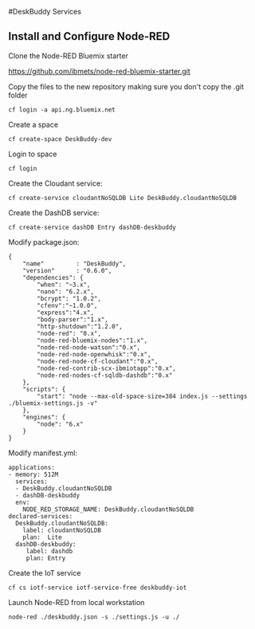 #DeskBuddy Services


## Install and Configure Node-RED

Clone the Node-RED Bluemix starter

https://github.com/ibmets/node-red-bluemix-starter.git

Copy the files to the new repository making sure you don't copy the .git folder

```
cf login -a api.ng.bluemix.net
```

Create a space

```
cf create-space DeskBuddy-dev
```

Login to space

```
cf login
```

Create the Cloudant service:

```
cf create-service cloudantNoSQLDB Lite DeskBuddy.cloudantNoSQLDB
```

Create the DashDB service:

```
cf create-service dashDB Entry dashDB-deskbuddy
```

Modify package.json:

```
{
    "name"         : "DeskBuddy",
    "version"      : "0.6.0",
    "dependencies": {
        "when": "~3.x",
        "nano": "6.2.x",
        "bcrypt": "1.0.2",
        "cfenv":"~1.0.0",
        "express":"4.x",
        "body-parser":"1.x",
        "http-shutdown":"1.2.0",
        "node-red": "0.x",
        "node-red-bluemix-nodes":"1.x",
        "node-red-node-watson":"0.x",
        "node-red-node-openwhisk":"0.x",
        "node-red-node-cf-cloudant":"0.x",
        "node-red-contrib-scx-ibmiotapp":"0.x",
        "node-red-nodes-cf-sqldb-dashdb":"0.x"
    },
    "scripts": {
        "start": "node --max-old-space-size=384 index.js --settings ./bluemix-settings.js -v"
    },
    "engines": {
        "node": "6.x"
    }
}

```

Modify manifest.yml:

```
applications:
- memory: 512M
  services:
  - DeskBuddy.cloudantNoSQLDB
  - dashDB-deskbuddy
  env:
    NODE_RED_STORAGE_NAME: DeskBuddy.cloudantNoSQLDB
declared-services:
  DeskBuddy.cloudantNoSQLDB:
    label: cloudantNoSQLDB
    plan:  Lite 
  dashDB-deskbuddy:
  	 label: dashdb
  	 plan: Entry 
```   

Create the IoT service

```
cf cs iotf-service iotf-service-free deskbuddy-iot
```

Launch Node-RED from local workstation

```
node-red ./deskbuddy.json -s ./settings.js -u ./
```
